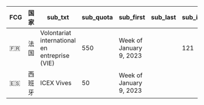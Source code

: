 | FCG | 国家  | sub_txt                                       | sub_quota | sub_first               | sub_last | sub_invitations | sub_candidates | sub_spots | sub_chances |
| --- | --- | --------------------------------------------- | --------- | ----------------------- | ---------- | --------------- | -------------- | --------- | ----------- |
| 🇫🇷  | 法国  | Volontariat international en entreprise (VIE) | 550       | Week of January 9, 2023 |            | 121             | 52             | 438       | True        |
| 🇪🇸  | 西班牙 | ICEX Vives                                    | 50        | Week of January 9, 2023 |            |                 |                | 50        | True        |
